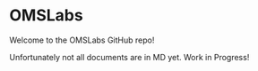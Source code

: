
# OMSLabs

Welcome to the OMSLabs GitHub repo!

Unfortunately not all documents are in MD yet. Work in Progress!
 

